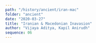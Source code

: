 ```yaml
---
path: "/history/ancient/iran-mac"
folder: "ancient"
date: "2020-03-27"
title: "Iranian & Macedonian Inavasion"
author: "Vijaya Aditya, Kapil Anirudh"
sequence: 06
---
```


